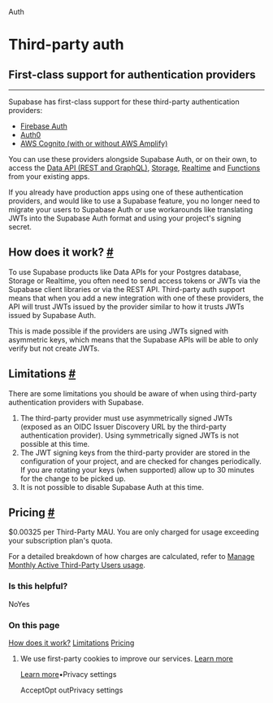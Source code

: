 Auth

# Third-party auth

## First-class support for authentication providers

* * *

Supabase has first-class support for these third-party authentication providers:

- [Firebase Auth](https://supabase.com/docs/guides/auth/third-party/firebase-auth)
- [Auth0](https://supabase.com/docs/guides/auth/third-party/auth0)
- [AWS Cognito (with or without AWS Amplify)](https://supabase.com/docs/guides/auth/third-party/aws-cognito)

You can use these providers alongside Supabase Auth, or on their own, to access the [Data API (REST and GraphQL)](https://supabase.com/docs/guides/database), [Storage](https://supabase.com/docs/guides/storage), [Realtime](https://supabase.com/docs/guides/storage) and [Functions](https://supabase.com/docs/guides/functions) from your existing apps.

If you already have production apps using one of these authentication providers, and would like to use a Supabase feature, you no longer need to migrate your users to Supabase Auth or use workarounds like translating JWTs into the Supabase Auth format and using your project's signing secret.

## How does it work? [\#](https://supabase.com/docs/guides/auth/third-party/overview\#how-does-it-work)

To use Supabase products like Data APIs for your Postgres database, Storage or Realtime, you often need to send access tokens or JWTs via the Supabase client libraries or via the REST API. Third-party auth support means that when you add a new integration with one of these providers, the API will trust JWTs issued by the provider similar to how it trusts JWTs issued by Supabase Auth.

This is made possible if the providers are using JWTs signed with asymmetric keys, which means that the Supabase APIs will be able to only verify but not create JWTs.

## Limitations [\#](https://supabase.com/docs/guides/auth/third-party/overview\#limitations)

There are some limitations you should be aware of when using third-party authentication providers with Supabase.

1. The third-party provider must use asymmetrically signed JWTs (exposed as an OIDC Issuer Discovery URL by the third-party authentication provider). Using symmetrically signed JWTs is not possible at this time.
2. The JWT signing keys from the third-party provider are stored in the configuration of your project, and are checked for changes periodically. If you are rotating your keys (when supported) allow up to 30 minutes for the change to be picked up.
3. It is not possible to disable Supabase Auth at this time.

## Pricing [\#](https://supabase.com/docs/guides/auth/third-party/overview\#pricing)

$0.00325 per Third-Party MAU. You are only charged for usage exceeding your subscription plan's quota.

For a detailed breakdown of how charges are calculated, refer to [Manage Monthly Active Third-Party Users usage](https://supabase.com/docs/guides/platform/manage-your-usage/monthly-active-users-third-party).

### Is this helpful?

NoYes

### On this page

[How does it work?](https://supabase.com/docs/guides/auth/third-party/overview#how-does-it-work) [Limitations](https://supabase.com/docs/guides/auth/third-party/overview#limitations) [Pricing](https://supabase.com/docs/guides/auth/third-party/overview#pricing)

1. We use first-party cookies to improve our services. [Learn more](https://supabase.com/privacy#8-cookies-and-similar-technologies-used-on-our-european-services)



   [Learn more](https://supabase.com/privacy#8-cookies-and-similar-technologies-used-on-our-european-services)•Privacy settings





   AcceptOpt outPrivacy settings